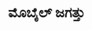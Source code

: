 ---
weight: 1
title: "ಮೊಬೈಲ್ ಜಗತ್ತು"
draft: true
topic: "ಟೆಕ್ ಲೋಕ"
collection: "ಮೊಬೈಲ್ ಜಗತ್ತು"
#oneLiner: "Subtitle"
image: "https://upload.wikimedia.org/wikipedia/commons/5/55/Smartphone_use_at_railway_station.jpg"
imageCreditsText: "Image from Wikimedia Commons"
easterEgg: true
---